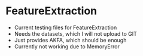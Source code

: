 FeatureExtraction
=================
- Current testing files for FeatureExtraction
- Needs the datasets, which I will not upload to GIT
- Just provides AKFA, which should be enough
- Currently not working due to MemoryError